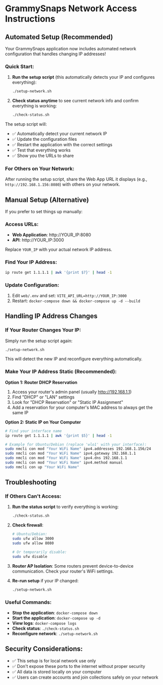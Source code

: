 # GrammySnaps Network Access Instructions

## Automated Setup (Recommended)

Your GrammySnaps application now includes automated network configuration that handles changing IP addresses!

### Quick Start:

1. **Run the setup script** (this automatically detects your IP and configures everything):

   ```bash
   ./setup-network.sh
   ```

2. **Check status anytime** to see current network info and confirm everything is working:
   ```bash
   ./check-status.sh
   ```

The setup script will:

- ✅ Automatically detect your current network IP
- ✅ Update the configuration files
- ✅ Restart the application with the correct settings
- ✅ Test that everything works
- ✅ Show you the URLs to share

### For Others on Your Network:

After running the setup script, share the Web App URL it displays (e.g., `http://192.168.1.156:8080`) with others on your network.

## Manual Setup (Alternative)

If you prefer to set things up manually:

### Access URLs:

- **Web Application**: http://YOUR_IP:8080
- **API**: http://YOUR_IP:3000

Replace `YOUR_IP` with your actual network IP address.

### Find Your IP Address:

```bash
ip route get 1.1.1.1 | awk '{print $7}' | head -1
```

### Update Configuration:

1. Edit `web/.env` and set: `VITE_API_URL=http://YOUR_IP:3000`
2. Restart: `docker-compose down && docker-compose up -d --build`

## Handling IP Address Changes

### If Your Router Changes Your IP:

Simply run the setup script again:

```bash
./setup-network.sh
```

This will detect the new IP and reconfigure everything automatically.

### Make Your IP Address Static (Recommended):

**Option 1: Router DHCP Reservation**

1. Access your router's admin panel (usually http://192.168.1.1)
2. Find "DHCP" or "LAN" settings
3. Look for "DHCP Reservation" or "Static IP Assignment"
4. Add a reservation for your computer's MAC address to always get the same IP

**Option 2: Static IP on Your Computer**

```bash
# Find your interface name
ip route get 1.1.1.1 | awk '{print $5}' | head -1

# Example for Ubuntu/Debian (replace 'wlo1' with your interface):
sudo nmcli con mod "Your WiFi Name" ipv4.addresses 192.168.1.156/24
sudo nmcli con mod "Your WiFi Name" ipv4.gateway 192.168.1.1
sudo nmcli con mod "Your WiFi Name" ipv4.dns 192.168.1.1
sudo nmcli con mod "Your WiFi Name" ipv4.method manual
sudo nmcli con up "Your WiFi Name"
```

## Troubleshooting

### If Others Can't Access:

1. **Run the status script** to verify everything is working:

   ```bash
   ./check-status.sh
   ```

2. **Check firewall**:

   ```bash
   # Ubuntu/Debian:
   sudo ufw allow 3000
   sudo ufw allow 8080

   # Or temporarily disable:
   sudo ufw disable
   ```

3. **Router AP Isolation**: Some routers prevent device-to-device communication. Check your router's WiFi settings.

4. **Re-run setup** if your IP changed:
   ```bash
   ./setup-network.sh
   ```

### Useful Commands:

- **Stop the application**: `docker-compose down`
- **Start the application**: `docker-compose up -d`
- **View logs**: `docker-compose logs`
- **Check status**: `./check-status.sh`
- **Reconfigure network**: `./setup-network.sh`

## Security Considerations:

- ✅ This setup is for local network use only
- ✅ Don't expose these ports to the internet without proper security
- ✅ All data is stored locally on your computer
- ✅ Users can create accounts and join collections safely on your network
